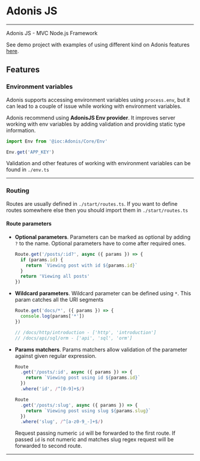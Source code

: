 # Adonis JS

---

Adonis JS - MVC Node.js Framework

See demo project with examples of using different kind on Adonis features [here](https://github.com/yurashaa/adonis-attempt).

## Features

### Environment variables

Adonis supports accessing environment variables using `process.env`, but it can lead to a couple of issue while working 
with environment variables.

Adonis recommend using **AdonisJS Env provider**. It improves server working with env variables by adding validation and
providing static type information.

```js
import Env from '@ioc:Adonis/Core/Env'

Env.get('APP_KEY')
```

Validation and other features of working with environment variables can be found in `./env.ts`

---

### Routing

Routes are usually defined in `./start/routes.ts`. If you want to define routes somewhere else then you should import 
them in `./start/routes.ts`

#### Route parameters

- **Optional parameters**. Parameters can be marked as optional by adding `?` to the name. Optional parameters have to come
after required ones.

  ```js
  Route.get('/posts/:id?', async ({ params }) => {
    if (params.id) {
      return `Viewing post with id ${params.id}`
    }
    return 'Viewing all posts'
  })
  ```

- **Wildcard parameters**. Wildcard parameter can be defined using `*`. This param catches all the URI segments

  ```js
  Route.get('docs/*', ({ params }) => {
    console.log(params['*'])
  })
  
  // /docs/http/introduction - ['http', 'introduction']
  // /docs/api/sql/orm - ['api', 'sql', 'orm']
  ```
  
- **Params matchers**. Params matchers allow validation of the parameter against given regular expression.

  ```js
  Route
    .get('/posts/:id', async ({ params }) => {
      return `Viewing post using id ${params.id}`
    })
    .where('id', /^[0-9]+$/)
  
  Route
    .get('/posts/:slug', async ({ params }) => {
      return `Viewing post using slug ${params.slug}`
    })
    .where('slug', /^[a-z0-9_-]+$/)  
  ```

  Request passing numeric `id` will be forwarded to the first route. If passed `id` is not numeric and matches slug regex
  request will be forwarded to second route.

---
